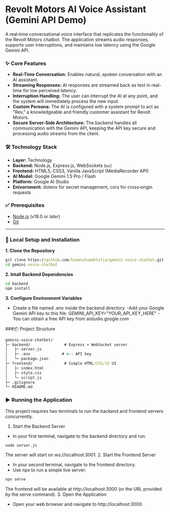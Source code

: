 # Revolt Motors AI Voice Assistant (Gemini API Demo)

A real‑time conversational voice interface that replicates the functionality of the Revolt Motors chatbot. The application streams audio responses, supports user interruptions, and maintains low latency using the Google Gemini API.

### ✨ Core Features

-   **Real-Time Conversation:** Enables natural, spoken conversation with an AI assistant.
-   **Streaming Responses:** AI responses are streamed back as text in real-time for low perceived latency.
-   **Interruption Handling:** The user can interrupt the AI at any point, and the system will immediately process the new input.
-   **Custom Persona:** The AI is configured with a system prompt to act as "Rev," a knowledgeable and friendly customer assistant for Revolt Motors.
-   **Secure Server-Side Architecture:** The backend handles all communication with the Gemini API, keeping the API key secure and processing audio streams from the client.
  ### 🛠️ Technology Stack

-   **Layer:** Technology
-   **Backend:** Node.js, Express.js, WebSockets (`ws`)
-   **Frontend:** HTML5, CSS3, Vanilla JavaScript (MediaRecorder API)
-   **AI Model:** Google Gemini 1.5 Pro / Flash
-   **Platform:** Google AI Studio
-   **Enivornment:** dotenv for secret management, cors for cross‑origin requests

### ✅ Prerequisites

-   [Node.js](https://nodejs.org/) (v18.0 or later)
-   [Git](https://git-scm.com/)

---

### 🚀 Local Setup and Installation

**1. Clone the Repository**
```cmd
git clone https://github.com/himanshumahtolia/gemini-voice-chatbot.git
cd gemini-voice-chatbot
```
**2. Intall Backend Dependencies**
```cmd
cd backend
npm install
```
**3. Configure Environment Variables**
- Create a file named .env inside the backend directory.
-Add your Google Gemini API key to this file:
GEMINI_API_KEY="YOUR_API_KEY_HERE"
-You can obtain a free API key from aistudio.google.com

###📦 Project Structure
```cmd
gemini-voice-chatbot/
├─ backend/               # Express + WebSocket server
│   ├─ server.js
│   ├─ .env              # <-- API key 
│   └─ package.json
├─ frontend/              # Simple HTML/CSS/JS UI
│   ├─ index.html
│   ├─ style.css
│   └─ script.js
├─ .gitignore
└─ README.md
```

### ▶️ Running the Application
This project requires two terminals to run the backend and frontend servers concurrently.
1. Start the Backend Server

* In your first terminal, navigate to the backend directory and run:

``` cmd
node server.js
```
The server will start on ws://localhost:3001.
2. Start the Frontend Server

* In your second terminal, navigate to the frontend directory.
* Use npx to run a simple live server:

```cmd
npx serve
```
The frontend will be available at http://localhost:3000 (or the URL provided by the serve command).
3. Open the Application

* Open your web browser and navigate to http://localhost:3000.
